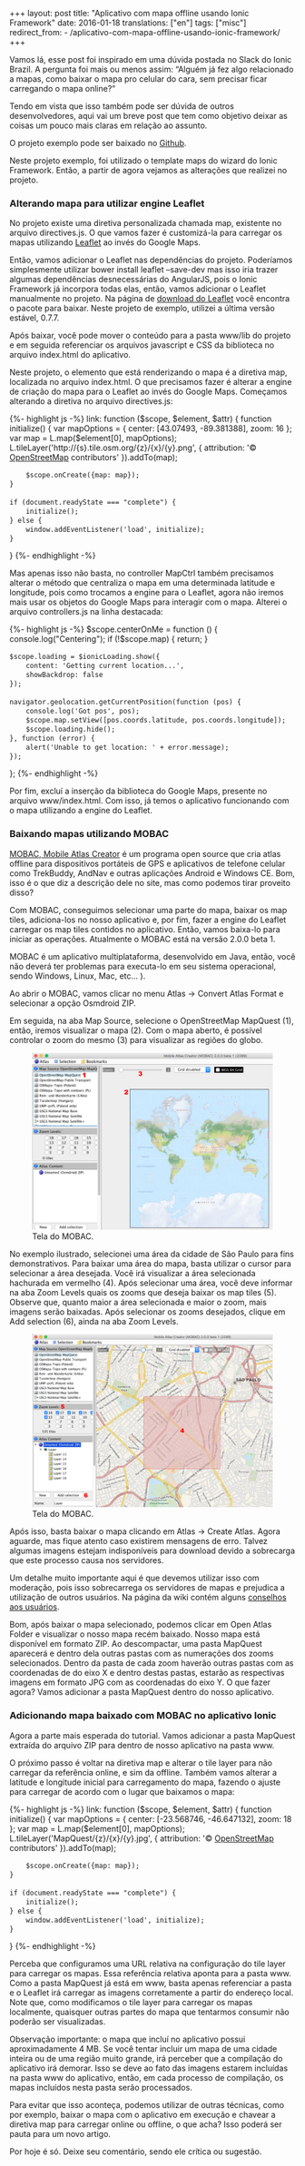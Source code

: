 +++
layout: post
title:  "Aplicativo com mapa offline usando Ionic Framework"
date:   2016-01-18
translations: ["en"]
tags: ["misc"]
redirect_from:
    - /aplicativo-com-mapa-offline-usando-ionic-framework/
+++

<p class="intro"><span class="dropcap">V</span>amos lá, esse post foi inspirado em uma dúvida postada no Slack do Ionic Brazil. A pergunta foi mais ou menos assim: “Alguém já fez algo relacionado a mapas, como baixar o mapa pro celular do cara, sem precisar ficar carregando o mapa online?”</p>

Tendo em vista que isso também pode ser dúvida de outros desenvolvedores, aqui vai um breve post que tem como objetivo deixar as coisas um pouco mais claras em relação ao assunto.

O projeto exemplo pode ser baixado no [Github][projeto].

Neste projeto exemplo, foi utilizado o template maps do wizard do Ionic Framework. Então, a partir de agora vejamos as alterações que realizei no projeto.

### Alterando mapa para utilizar engine Leaflet

No projeto existe uma diretiva personalizada chamada map, existente no arquivo directives.js. O que vamos fazer é customizá-la para carregar os mapas utilizando [Leaflet][leaflet] ao invés do Google Maps.

Então, vamos adicionar o Leaflet nas dependências do projeto. Poderíamos simplesmente utilizar bower install leaflet –save-dev mas isso iria trazer algumas dependências desnecessárias do AngularJS, pois o Ionic Framework já incorpora todas elas, então, vamos adicionar o Leaflet manualmente no projeto. Na página de [download do Leaflet][leaflet-download] você encontra o pacote para baixar. Neste projeto de exemplo, utilizei a última versão estável, 0.7.7.

Após baixar, você pode mover o conteúdo para a pasta www/lib do projeto e em seguida referenciar os arquivos javascript e CSS da biblioteca no arquivo index.html do aplicativo.

Neste projeto, o elemento que está renderizando o mapa é a diretiva map, localizada no arquivo index.html. O que precisamos fazer é alterar a engine de criação do mapa para o Leaflet ao invés do Google Maps. Começamos alterando a diretiva no arquivo directives.js:

{%- highlight js -%}
link: function ($scope, $element, $attr) {
    function initialize() {
        var mapOptions = {
            center: [43.07493, -89.381388],
            zoom: 16
        };
        var map = L.map($element[0], mapOptions);
        L.tileLayer('http://{s}.tile.osm.org/{z}/{x}/{y}.png', {
            attribution: '&copy; <a href="http://osm.org/copyright">OpenStreetMap</a> contributors'
        }).addTo(map);

        $scope.onCreate({map: map});
    }

    if (document.readyState === "complete") {
        initialize();
    } else {
        window.addEventListener('load', initialize);
    }
}
{%- endhighlight -%}

Mas apenas isso não basta, no controller MapCtrl também precisamos alterar o método que centraliza o mapa em uma determinada latitude e longitude, pois como trocamos a engine para o Leaflet, agora não iremos mais usar os objetos do Google Maps para interagir com o mapa. Alterei o arquivo controllers.js na linha destacada:

{%- highlight js -%}
$scope.centerOnMe = function () {
    console.log("Centering");
    if (!$scope.map) {
        return;
    }

    $scope.loading = $ionicLoading.show({
        content: 'Getting current location...',
        showBackdrop: false
    });

    navigator.geolocation.getCurrentPosition(function (pos) {
        console.log('Got pos', pos);
        $scope.map.setView([pos.coords.latitude, pos.coords.longitude]);
        $scope.loading.hide();
    }, function (error) {
        alert('Unable to get location: ' + error.message);
    });
};
{%- endhighlight -%}

Por fim, excluí a inserção da biblioteca do Google Maps, presente no arquivo www/index.html. Com isso, já temos o aplicativo funcionando com o mapa utilizando a engine do Leaflet.

### Baixando mapas utilizando MOBAC

[MOBAC, Mobile Atlas Creator][mobac] é um programa open source que cria atlas offline para dispositivos portáteis de GPS e aplicativos de telefone celular como TrekBuddy, AndNav e outras aplicações Android e Windows CE. Bom, isso é o que diz a descrição dele no site, mas como podemos tirar proveito disso?

Com MOBAC, conseguimos selecionar uma parte do mapa, baixar os map tiles, adiciona-los no nosso aplicativo e, por fim, fazer a engine do Leaflet carregar os map tiles contidos no aplicativo. Então, vamos baixa-lo para iniciar as operações. Atualmente o MOBAC está na versão 2.0.0 beta 1.

MOBAC é um aplicativo multiplataforma, desenvolvido em Java, então, você não deverá ter problemas para executa-lo em seu sistema operacional, sendo Windows, Linux, Mac, etc... ).

Ao abrir o MOBAC, vamos clicar no menu Atlas -> Convert Atlas Format e selecionar a opção Osmdroid ZIP.

Em seguida, na aba Map Source, selecione o OpenStreetMap MapQuest (1), então, iremos visualizar o mapa (2). Com o mapa aberto, é possível controlar o zoom do mesmo (3) para visualizar as regiões do globo.

<figure>
	<img src="/assets/img/mobac-tela1.jpg" alt="Tela do MOBAC."> 
	<figcaption>Tela do MOBAC.</figcaption>
</figure>

No exemplo ilustrado, selecionei uma área da cidade de São Paulo para fins demonstrativos. Para baixar uma área do mapa, basta utilizar o cursor para selecionar a área desejada. Você irá visualizar a área selecionada hachurada em vermelho (4). Após selecionar uma área, você deve informar na aba Zoom Levels quais os zooms que deseja baixar os map tiles (5). Observe que, quanto maior a área selecionada e maior o zoom, mais imagens serão baixadas. Após selecionar os zooms desejados, clique em Add selection (6), ainda na aba Zoom Levels.

<figure>
	<img src="/assets/img/mobac-tela2.jpg" alt="Tela do MOBAC."> 
	<figcaption>Tela do MOBAC.</figcaption>
</figure>

Após isso, basta baixar o mapa clicando em Atlas -> Create Atlas. Agora aguarde, mas fique atento caso existirem mensagens de erro. Talvez algumas imagens estejam indisponíveis para download devido a sobrecarga que este processo causa nos servidores.

Um detalhe muito importante aqui é que devemos utilizar isso com moderação, pois isso sobrecarrega os servidores de mapas e prejudica a utilização de outros usuários. Na página da wiki contém alguns [conselhos aos usuários][conselhos].

Bom, após baixar o mapa selecionado, podemos clicar em Open Atlas Folder e visualizar o nosso mapa recém baixado. Nosso mapa está disponível em formato ZIP. Ao descompactar, uma pasta MapQuest aparecerá e dentro dela outras pastas com as numerações dos zooms selecionados. Dentro da pasta de cada zoom haverão outras pastas com as coordenadas de do eixo X e dentro destas pastas, estarão as respectivas imagens em formato JPG com as coordenadas do eixo Y. O que fazer agora? Vamos adicionar a pasta MapQuest dentro do nosso aplicativo.

### Adicionando mapa baixado com MOBAC no aplicativo Ionic

Agora a parte mais esperada do tutorial. Vamos adicionar a pasta MapQuest extraída do arquivo ZIP para dentro de nosso aplicativo na pasta www.

O próximo passo é voltar na diretiva map e alterar o tile layer para não carregar da referência online, e sim da offline. Também vamos alterar a latitude e longitude inicial para carregamento do mapa, fazendo o ajuste para carregar de acordo com o lugar que baixamos o mapa:

{%- highlight js -%}
link: function ($scope, $element, $attr) {
    function initialize() {
        var mapOptions = {
            center: [-23.568746, -46.647132],
            zoom: 18
        };
        var map = L.map($element[0], mapOptions);
        L.tileLayer('MapQuest/{z}/{x}/{y}.jpg', {
            attribution: '&copy; <a href="http://osm.org/copyright">OpenStreetMap</a> contributors'
        }).addTo(map);

        $scope.onCreate({map: map});
    }

    if (document.readyState === "complete") {
        initialize();
    } else {
        window.addEventListener('load', initialize);
    }
}
{%- endhighlight -%}

Perceba que configuramos uma URL relativa na configuração do tile layer para carregar os mapas. Essa referência relativa aponta para a pasta www. Como a pasta MapQuest já está em www, basta apenas referenciar a pasta e o Leaflet irá carregar as imagens corretamente a partir do endereço local. Note que, como modificamos o tile layer para carregar os mapas localmente, quaisquer outras partes do mapa que tentarmos consumir não poderão ser visualizadas.

Observação importante: o mapa que incluí no aplicativo possui aproximadamente 4 MB. Se você tentar incluir um mapa de uma cidade inteira ou de uma região muito grande, irá perceber que a compilação do aplicativo irá demorar. Isso se deve ao fato das imagens estarem incluídas na pasta www do aplicativo, então, em cada processo de compilação, os mapas incluídos nesta pasta serão processados.

Para evitar que isso aconteça, podemos utilizar de outras técnicas, como por exemplo, baixar o mapa com o aplicativo em execução e chavear a diretiva map para carregar online ou offline, o que acha? Isso poderá ser pauta para um novo artigo.

Por hoje é só. Deixe seu comentário, sendo ele crítica ou sugestão.

[projeto]:          https://github.com/ionixjunior/ionic-offline-maps
[leaflet]:          http://leafletjs.com/
[leaflet-download]: https://leafletjs.com/download.html
[mobac]:            http://mobac.sourceforge.net/
[conselhos]:        https://wiki.openstreetmap.org/wiki/Blocked_Tiles
